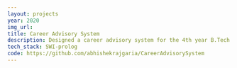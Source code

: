 ```yaml
---
layout: projects
year: 2020
img_url: 
title: Career Advisory System
description: Designed a career advisory system for the 4th year B.Tech. students at IIIT-Delhi using logic programming in Prolog. The system evaluate scores for 10 career domains based on the inputs provided by the user.
tech_stack: SWI-prolog
code: https://github.com/abhishekrajgaria/CareerAdvisorySystem
---
```

